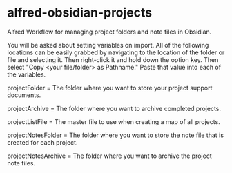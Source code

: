 # alfred-obsidian-projects
Alfred Workflow for managing project folders and note files in Obsidian.

You will be asked about setting variables on import. All of the following locations can be easily grabbed by navigating to the location of the folder or file and selecting it. Then right-click it and hold down the option key. Then select "Copy <your file/folder> as Pathname." Paste that value into each of the variables.

projectFolder = The folder where you want to store your project support documents.

projectArchive = The folder where you want to archive completed projects.

projectListFile = The master file to use when creating a map of all projects.

projectNotesFolder = The folder where you want to store the note file that is created for each project.

projectNotesArchive = The folder where you want to archive the project note files.
